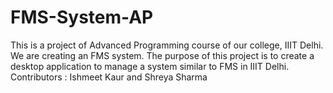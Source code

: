 # FMS-System-AP
This is a project of Advanced Programming course of our college, IIIT Delhi.  
We are creating an FMS system.
The purpose of this project is to create a desktop application to manage a system similar
to FMS in IIIT Delhi.
Contributors : Ishmeet Kaur and Shreya Sharma
